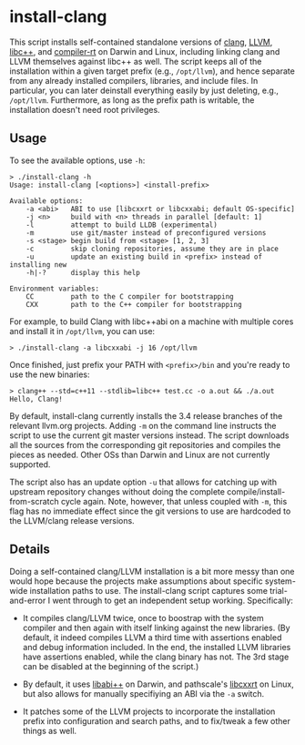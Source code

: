 install-clang
=============

This script installs self-contained standalone versions of [clang][1],
[LLVM][2], [libc++][3], and [compiler-rt][4] on Darwin and Linux,
including linking clang and LLVM themselves against libc++ as well. The
script keeps all of the installation within a given target prefix (e.g.,
`/opt/llvm`), and hence separate from any already installed compilers,
libraries, and include files. In particular, you can later deinstall
everything easily by just deleting, e.g., `/opt/llvm`. Furthermore, as
long as the prefix path is writable, the installation doesn't need root
privileges.

Usage
-----

To see the available options, use `-h`:

    > ./install-clang -h
    Usage: install-clang [<options>] <install-prefix>

    Available options:
        -a <abi>   ABI to use [libcxxrt or libcxxabi; default OS-specific]
        -j <n>     build with <n> threads in parallel [default: 1]
        -l         attempt to build LLDB (experimental)
        -m         use git/master instead of preconfigured versions
        -s <stage> begin build from <stage> [1, 2, 3]
        -c         skip cloning repositories, assume they are in place
        -u         update an existing build in <prefix> instead of installing new
        -h|-?      display this help

    Environment variables:
        CC         path to the C compiler for bootstrapping
        CXX        path to the C++ compiler for bootstrapping

For example, to build Clang with libc++abi on a machine with multiple
cores and install it in `/opt/llvm`, you can use:

    > ./install-clang -a libcxxabi -j 16 /opt/llvm

Once finished, just prefix your PATH with `<prefix>/bin` and you're
ready to use the new binaries:

    > clang++ --std=c++11 --stdlib=libc++ test.cc -o a.out && ./a.out
    Hello, Clang!

By default, install-clang currently installs the 3.4 release branches
of the relevant llvm.org projects. Adding `-m` on the command line
instructs the script to use the current git master versions instead.
The script downloads all the sources from the corresponding git
repositories and compiles the pieces as needed. Other OSs than Darwin
and Linux are not currently supported.

The script also has an update option `-u` that allows for catching up
with upstream repository changes without doing the complete
compile/install-from-scratch cycle again. Note, however, that unless
coupled with `-m`, this flag has no immediate effect since the git
versions to use are hardcoded to the LLVM/clang release versions.

Details
-------

Doing a self-contained clang/LLVM installation is a bit more messy
than one would hope because the projects make assumptions about
specific system-wide installation paths to use. The install-clang
script captures some trial-and-error I went through to get an
independent setup working. Specifically:

- It compiles clang/LLVM twice, once to boostrap with the system
  compiler and then again with itself linking against the new
  libraries. (By default, it indeed compiles LLVM a third time
  with assertions enabled and debug information included. In the
  end, the installed LLVM libraries have assertions enabled, while
  the clang binary has not. The 3rd stage can be disabled at the
  beginning of the script.)

- By default, it uses [libabi++][5] on Darwin, and pathscale's
  [libcxxrt][6] on Linux, but also allows for manually specifiying an
  ABI via the `-a` switch.

- It patches some of the LLVM projects to incorporate the installation
  prefix into configuration and search paths, and to fix/tweak a few
  other things as well.

[1]: http://clang.llvm.org
[2]: http://www.llvm.org
[3]: http://libcxx.llvm.org
[4]: http://compiler-rt.llvm.org
[5]: http://libcxxabi.llvm.org
[6]: https://github.com/pathscale/libcxxrt

